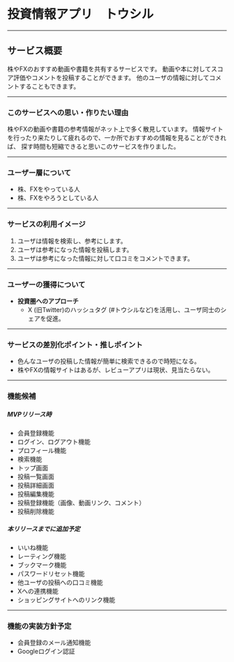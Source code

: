 # 投資情報アプリ　トウシル
***
## サービス概要
  株やFXのおすすめ動画や書籍を共有するサービスです。
  動画や本に対してスコア評価やコメントを投稿することができます。
  他のユーザの情報に対してコメントすることもできます。
***
### このサービスへの思い・作りたい理由
株やFXの動画や書籍の参考情報がネット上で多く散見しています。
情報サイトを行ったり来たりして疲れるので、一か所でおすすめの情報を見ることができれば、
探す時間も短縮できると思いこのサービスを作りました。
***
### ユーザー層について
- 株、FXをやっている人
- 株、FXをやろうとしている人
***
### サービスの利用イメージ
1. ユーザは情報を検索し、参考にします。
2. ユーザは参考になった情報を投稿します。
3. ユーザは参考になった情報に対して口コミをコメントできます。
***
### ユーザーの獲得について
- **投資圏へのアプローチ**
  - X (旧Twitter)のハッシュタグ (#トウシルなど)を活用し、ユーザ同士のシェアを促進。
***
### サービスの差別化ポイント・推しポイント
- 色んなユーザの投稿した情報が簡単に検索できるので時短になる。
- 株やFXの情報サイトはあるが、レビューアプリは現状、見当たらない。
***
### 機能候補

##### MVPリリース時
- 会員登録機能
- ログイン、ログアウト機能
- プロフィール機能
- 検索機能
- トップ画面
- 投稿一覧画面
- 投稿詳細画面
- 投稿編集機能
- 投稿登録機能（画像、動画リンク、コメント）
- 投稿削除機能

##### 本リリースまでに追加予定
- いいね機能
- レーティング機能
- ブックマーク機能
- パスワードリセット機能
- 他ユーザの投稿への口コミ機能
- Xへの連携機能
- ショッピングサイトへのリンク機能

***
### 機能の実装方針予定
- 会員登録のメール通知機能
- Googleログイン認証
